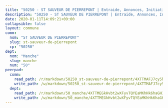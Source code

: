 ```yaml
---
title: "50250 - ST SAUVEUR DE PIERREPONT | Entraide, Annonces, Initiatives"
description: "50250 - ST SAUVEUR DE PIERREPONT | Entraide, Annonces, Initiatives"
date: 2020-01-11T14:09:21+09:00
collapsible: false
layout: commune
comm:
  nom: "ST SAUVEUR DE PIERREPONT"
  slug: st-sauveur-de-pierrepont
  cp: "50250"
dept:
  nom: "Manche"
  slug: manche
  num: "50"
peerpad:
  comm:
    read_path: /r/markdown/50250_st-sauveur-de-pierrepont/4XTTMAFJ7cy5hB6yZapACgajsuvgCdUSFK2ko8mgL7d9n5tqY
    write_path: /w/markdown/50250_st-sauveur-de-pierrepont/4XTTMAFJ7cy5hB6yZapACgajsuvgCdUSFK2ko8mgL7d9n5tqY-K3TgUqJBwUugSFHNZERUAPGAw9K9Xnb1e2HovnGut2gvuEW5Rhj8WrnT7gBxFb1YR2U68uMEWaWvxQKJNKDhFcVA9KkFcsSCL3T4DMndwFrsy9UMrxTbFJ7YNfaSbnmTyxqfQVkv
  dept:
    read_path: /r/markdown/50_manche/4XTTMEGkHvbt2wXFyvTQYEaMKhHk6haGH1SzsRNevKgBDTuXr
    write_path: /w/markdown/50_manche/4XTTMEGkHvbt2wXFyvTQYEaMKhHk6haGH1SzsRNevKgBDTuXr-K3TgUSx1rwmRRLqHcTLLdo4dVfTRKvf94KKagmUFPevWSp2f9nuc6fJF25TtLArzK8teuQ5TvuAMqW38N2MYgT18hBoXtjmKX9WuSn2vkujmSJPp3gF4gsuMmfEM8Th4Ap94heFE
---
```


